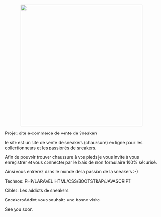 <p align="center"><a href="https://laravel.com" target="_blank"><img src="https://raw.githubusercontent.com/laravel/art/master/logo-lockup/5%20SVG/2%20CMYK/1%20Full%20Color/laravel-logolockup-cmyk-red.svg" width="400"></a></p>

Projet: site e-commerce de vente de Sneakers

le site est un site de vente de sneakers (chaussure) en ligne pour les collectionneurs et les passionés de sneakers.

Afin de pouvoir trouver chaussure à vos pieds je vous invite à vous enregistrer et vous connecter
par le biais de mon formulaire 100% sécurisé.

Ainsi vous entrerez dans le monde de la passion de la sneakers :-)

Technos:
PHP/LARAVEL
HTML/CSS/BOOTSTRAP/JAVASCRIPT

Cibles:
Les addicts de sneakers

SneakersAddict vous souhaite une bonne visite

See you soon.